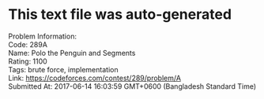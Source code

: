 # This text file was auto-generated  
  
Problem Information:  
Code: 289A  
Name: Polo the Penguin and Segments  
Rating: 1100  
Tags: brute force, implementation  
Link: https://codeforces.com/contest/289/problem/A  
Submitted At: 2017-06-14 16:03:59 GMT+0600 (Bangladesh Standard Time)  
